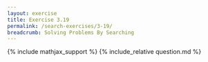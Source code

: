 ```yaml
---
layout: exercise
title: Exercise 3.19
permalink: /search-exercises/3-19/
breadcrumb: Solving Problems By Searching
---
```


{% include mathjax_support %}
{% include_relative question.md %}
